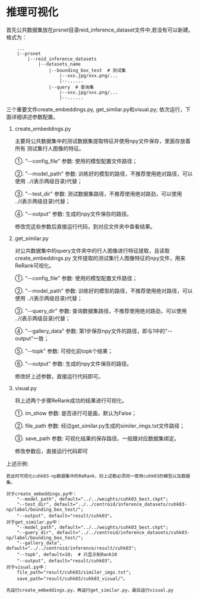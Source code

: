 # 推理可视化
首先公共数据集放在prsnet目录reid_inference_dataset文件中,若没有可以新建。格式为：
```
    ...
    |--prsnet
        |--reid_inference_datasets
            |--datasets_name
                |--bounding_box_test  # 测试集
                    |--xxx.jpg/xxx.png/...
                    |--......
                |--query  # 查询集
                    |--xxx.jpg/xxx.png/...
                    |--......
```

三个重要文件create_embeddings.py, get_similar.py和visual.py;
依次运行，下面详细讲述参数配置。
1. create_embeddings.py
    
    主要将公共数据集中的测试数据集提取特征并使用npy文件保存，里面存放着所有
    测试集行人图像的特征。
    
    ①. "--config_file" 参数: 使用的模型配置文件路径；

    ②. "--model_path" 参数: 训练好的模型的路径，不推荐使用绝对路径，可以使用
                          ../(表示两级目录)代替；

    ③. "--test_dir" 参数: 测试数据集路径，不推荐使用绝对路劲，可以使用
                          ../(表示两级目录)代替；

    ④. "--output" 参数: 生成的npy文件保存的路径。
    
    修改完这些参数后直接运行代码，到对应文件夹中查看结果。


2. get_similar.py

    对公共数据集中的query文件夹中的行人图像进行特征提取，且读取create_embeddings.py
    文件提取的测试集行人图像特征的npy文件，用来ReRank可视化。

    ①. "--config_file" 参数: 使用的模型配置文件路径；

    ②. "--model_path" 参数: 训练好的模型的路径，不推荐使用绝对路径，可以使用
                          ../(表示两级目录)代替；

    ③. "--query_dir" 参数: 查询数据集路径，不推荐使用绝对路劲，可以使用
                          ../(表示两级目录)代替；
    
    ④. "--gallery_data" 参数: 第1步保存npy文件的路径，即与1中的"--output"一致；

    ⑤. "--topk" 参数: 可视化前topk个结果；

    ⑥. "--output" 参数: 生成的npy文件保存的路径。

    修改好上述参数，直接运行代码即可。


3. visual.py

    将上述两个步骤ReRank成功的结果进行可视化。

    ①. im_show 参数: 是否进行可是画，默认为False；
    
    ②. file_path 参数: 经过get_similar.py生成的similer_imgs.txt文件路径；

    ③. save_path 参数: 可视化结果的保存路径，一般跟对应数据集绑定。

    修改参数后，直接运行代码即可

上述示例:
```
若此时可视化cuhk03-np数据集中的ReRank，则上述都必须同一使用cuhk03的模型以及数据集。

对于create_embeddings.py中：
    "--model_path", default="../../weights/cuhk03_best.ckpt";
    "--test_dir", default="../../centroid/inference_datasets/cuhk03-np/label/bounding_box_test/";
    "--output", default="result/cuhk03"。
对于get_similar.py中：
    "--model_path", default="../../weights/cuhk03_best.ckpt";
    "--query_dir", default="../../centroid/inference_datasets/cuhk03-np/label/bounding_box_test/";
    "--gallery_data", default="../../centroid/inference/result/cuhk03";
    "--topk", default=10;  # 只显示到Rank10
    "--output", default="result/cuhk03"。
对于visual.py中：
    file_path="result/cuhk03/similer_imgs.txt";
    save_path="result/cuhk03/cuhk03_visual/"。
    
先运行create_embeddings.py，再运行get_similar.py，最后运行visual.py
```